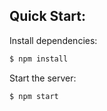 ## Quick Start:

Install dependencies:

```bash
$ npm install
```

Start the server:

```bash
$ npm start
```
